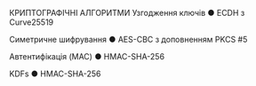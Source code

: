 КРИПТОГРАФІЧНІ АЛГОРИТМИ
Узгодження ключів
● ECDH з Curve25519

Симетричне шифрування
● AES-CBC з доповненням PKCS #5

Автентифікація (MAC)
● HMAC-SHA-256

KDFs
● HMAC-SHA-256
